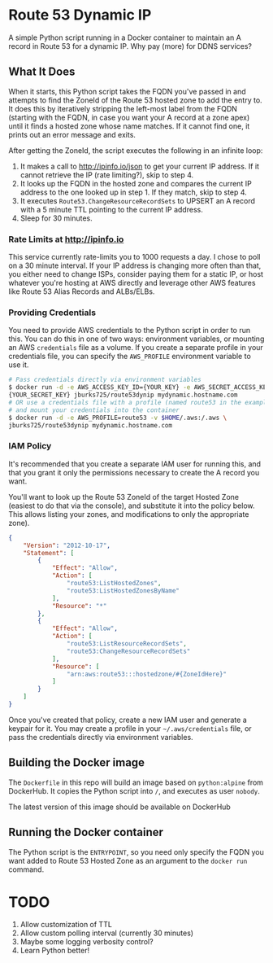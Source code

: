 # Route 53 Dynamic IP
A simple Python script running in a Docker container to maintain an A record
in Route 53 for a dynamic IP. Why pay (more) for DDNS services?

## What It Does
When it starts, this Python script takes the FQDN you've passed in and
attempts to find the ZoneId of the Route 53 hosted zone to add the entry
to. It does this by iteratively stripping the left-most label from the FQDN
(starting with the FQDN, in case you want your A record at a zone apex) until
it finds a hosted zone whose name matches. If it cannot find one, it prints
out an error message and exits.

After getting the ZoneId, the script executes the following in an infinite
loop:
1. It makes a call to http://ipinfo.io/json to get your current
IP address. If it cannot retrieve the IP (rate limiting?), skip to step 4.
2. It looks up the FQDN in the hosted zone and compares the current IP address
to the one looked up in step 1. If they match, skip to step 4.
3. It executes `Route53.ChangeResourceRecordSets` to UPSERT an A record with
a 5 minute TTL pointing to the current IP address.
4. Sleep for 30 minutes.

### Rate Limits at http://ipinfo.io
This service currently rate-limits you to 1000 requests a day. I chose to poll
on a 30 minute interval. If your IP address is changing more often than that,
you either need to change ISPs, consider paying them for a static IP, or host
whatever you're hosting at AWS directly and leverage other AWS features like
Route 53 Alias Records and ALBs/ELBs. 

### Providing Credentials
You need to provide AWS credentials to the Python script in order to run this.
You can do this in one of two ways: environment variables, or mounting an
AWS `credentials` file as a volume. If you create a separate profile in your
credentials file, you can specify the `AWS_PROFILE` environment variable to
use it.

```bash
# Pass credentials directly via environment variables
$ docker run -d -e AWS_ACCESS_KEY_ID={YOUR_KEY} -e AWS_SECRET_ACCESS_KEY=\
{YOUR_SECRET_KEY} jburks725/route53dynip mydynamic.hostname.com
# OR use a credentials file with a profile (named route53 in the example)
# and mount your credentials into the container
$ docker run -d -e AWS_PROFILE=route53 -v $HOME/.aws:/.aws \
jburks725/route53dynip mydynamic.hostname.com
```

### IAM Policy
It's recommended that you create a separate IAM user for running this, and
that you grant it only the permissions necessary to create the A record
you want.

You'll want to look up the Route 53 ZoneId of the target Hosted Zone (easiest
to do that via the console), and substitute it into the policy below. This
allows listing your zones, and modifications to only the appropriate zone).

```json
{
    "Version": "2012-10-17",
    "Statement": [
        {
            "Effect": "Allow",
            "Action": [
                "route53:ListHostedZones",
                "route53:ListHostedZonesByName"
            ],
            "Resource": "*"
        },
        {
            "Effect": "Allow",
            "Action": [
                "route53:ListResourceRecordSets",
                "route53:ChangeResourceRecordSets"
            ],
            "Resource": [
                "arn:aws:route53:::hostedzone/#{ZoneIdHere}"
            ]
        }
    ]
}
```

Once you've created that policy, create a new IAM user and generate a keypair
for it. You may create a profile in your `~/.aws/credentials` file, or pass
the credentials directly via environment variables.

## Building the Docker image
The `Dockerfile` in this repo will build an image based on `python:alpine`
from DockerHub. It copies the Python script into `/`, and executes as user
`nobody`.

The latest version of this image should be available on DockerHub

## Running the Docker container
The Python script is the `ENTRYPOINT`, so you need only specify the
FQDN you want added to Route 53 Hosted Zone as an argument to the `docker run`
command.

# TODO
1. Allow customization of TTL
2. Allow custom polling interval (currently 30 minutes)
3. Maybe some logging verbosity control?
4. Learn Python better!
